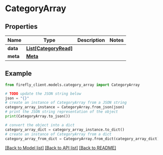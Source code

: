 # CategoryArray


## Properties

Name | Type | Description | Notes
------------ | ------------- | ------------- | -------------
**data** | [**List[CategoryRead]**](CategoryRead.md) |  | 
**meta** | [**Meta**](Meta.md) |  | 

## Example

```python
from firefly_client.models.category_array import CategoryArray

# TODO update the JSON string below
json = "{}"
# create an instance of CategoryArray from a JSON string
category_array_instance = CategoryArray.from_json(json)
# print the JSON string representation of the object
print(CategoryArray.to_json())

# convert the object into a dict
category_array_dict = category_array_instance.to_dict()
# create an instance of CategoryArray from a dict
category_array_from_dict = CategoryArray.from_dict(category_array_dict)
```
[[Back to Model list]](../README.md#documentation-for-models) [[Back to API list]](../README.md#documentation-for-api-endpoints) [[Back to README]](../README.md)


